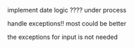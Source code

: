 implement date logic ???? under process

handle exceptions!! most could be better


the exceptions for input is not needed
